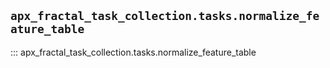 ## `apx_fractal_task_collection.tasks.normalize_feature_table`

::: apx_fractal_task_collection.tasks.normalize_feature_table


